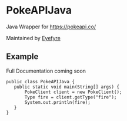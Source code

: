 # PokeAPIJava
 Java Wrapper for https://pokeapi.co/
 
 Maintained by [Eyefyre](https://github.com/Eyefyre)
 
## Example
 Full Documentation coming soon
 ```
 public class PokeAPIJava {
    public static void main(String[] args) {
        PokeClient client = new PokeClient();
        Type fire = client.getType("fire");
        System.out.println(fire);
    }
}
```
